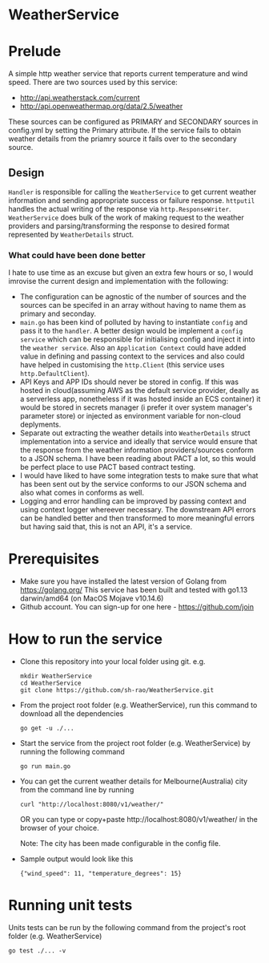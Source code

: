 # WeatherService
# Prelude
A simple http weather service that reports current temperature and wind speed.
There are two sources used by this service:
- http://api.weatherstack.com/current
- http://api.openweathermap.org/data/2.5/weather

These sources can be configured as PRIMARY and SECONDARY sources in config.yml by setting the Primary attribute.
If the service fails to obtain weather details from the priamry source it fails over to the secondary source.

## Design
`Handler` is responsible for calling the `WeatherService` to get current weather information and sending appropriate success or failure response.
`httputil` handles the actual writing of the response via `http.ResponseWriter`.
`WeatherService` does bulk of the work of making request to the weather providers and parsing/transforming the response to desired format represented by `WeatherDetails` struct.

### What could have been done better
I hate to use time as an excuse but given an extra few hours or so, I would imrovise the current design and implementation with the following:

- The configuration can be agnostic of the number of sources and the sources can be specifed in an array without having to name them as primary and seconday.
- `main.go` has been kind of polluted by having to instantiate `config` and pass it to the `handler`. A better design would be implement a `config service` which can be responsible for initialising config and inject it into the `weather service`. Also an `Application Context` could have added value in defining and passing context to the services and also could have helped in customising the `http.Client` (this service uses `http.DefaultClient`).
- API Keys and APP IDs should never be stored in config. If this was hosted in cloud(assuming AWS as the default service provider, deally as a serverless app, nonetheless if it was hosted inside an ECS container) it would be stored in secrets manager (i prefer it over system manager's parameter store) or injected as environment variable for non-cloud deplyments.
- Separate out extracting the weather details into `WeatherDetails` struct implementation into a service and ideally that service would ensure that the response from the weather information providers/sources conform to a JSON schema. I have been reading about PACT a lot, so this would be perfect place to use PACT based contract testing.
- I would have liked to have some integration tests to make sure that what has been sent out by the service conforms to our JSON schema and also what comes in conforms as well.
- Logging and error handling can be improved by passing context and using context logger whereever necessary.
  The downstream API errors can be handled better and then transformed to more meaningful errors but having said that, this is   not an API, it's a service.

# Prerequisites
- Make sure you have installed the latest version of Golang from https://golang.org/
  This service has been built and tested with go1.13 darwin/amd64 (on MacOS Mojave v10.14.6)
- Github account. You can sign-up for one here - https://github.com/join

# How to run the service
- Clone this repository into your local folder using git.
  e.g.
  ~~~
  mkdir WeatherService
  cd WeatherService
  git clone https://github.com/sh-rao/WeatherService.git
  ~~~
  
- From the project root folder (e.g. WeatherService), run this command to download all the dependencies
  ~~~
  go get -u ./...
  ~~~
  
- Start the service from the project root folder (e.g. WeatherService) by running the following command
  ~~~
  go run main.go
  ~~~

- You can get the current weather details for Melbourne(Australia) city from the command line by running
  ~~~
  curl "http://localhost:8080/v1/weather/"
  ~~~
  OR
  you can type or copy+paste http://localhost:8080/v1/weather/ in the browser of your choice.
  
  Note: The city has been made configurable in the config file.
  
 - Sample output would look like this
   ~~~
   {"wind_speed": 11, "temperature_degrees": 15}
   ~~~
  
  # Running unit tests
  Units tests can be run by the following command from the project's root folder (e.g. WeatherService)
  ~~~
  go test ./... -v
  ~~~
  
